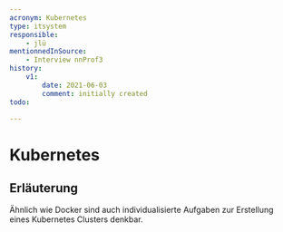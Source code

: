 ```yaml
---
acronym: Kubernetes
type: itsystem
responsible:
    - jlü
mentionnedInSource: 
    - Interview nnProf3
history:
    v1:
        date: 2021-06-03
        comment: initially created
todo:

---
```

# Kubernetes
## Erläuterung
Ähnlich wie Docker sind auch individualisierte Aufgaben zur Erstellung eines 
Kubernetes Clusters denkbar.



